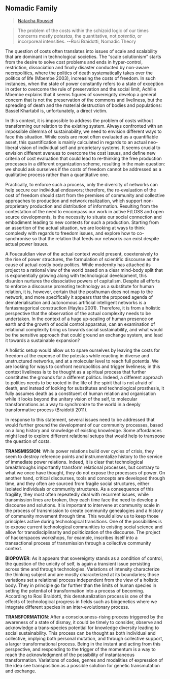 ## Nomadic Family

> [Natacha Roussel](../appendix/attributions.html#natacha-roussel)

<blockquote>
  <p>The problem of the costs within the schizoid logic of our times concerns mostly <em>potestas</em>, the quantitative, not <em>potentia</em>, or incorporeal intensities.
      --Rosi Braidotti, Nomadic Theory</p>
</blockquote>

<p>The question of costs often translates into issues of scale and
scalability that are dominant in technological societies. The “scale
solutionism” starts from the desire to solve cost problems and ends in
hyper-control, restriction, dissociation and finally disaster
conducted by non-aware necropolitics, where the politics of death
systematically takes over the politics of life (Mbembe 2003),
increasing the costs of freedom. In such instances, when the state of
power constantly refers to a state of exception in order to overcome
the rule of preservation and the social limit, Achille Mbembe explains
that it seems figures of sovereignty develop a general concern that is
not the preservation of the commons and liveliness, but the spreading
of death and the material destruction of bodies and populations:
Bassel Khartabil is, unfortunately, a direct victim.</p>

<p>In this context, it is impossible to address the problem of costs
without transforming our relation to the existing system. Always
confronted with an impossible dilemma of sustainability, we need to
envision different ways to face this situation. While costs are most
often evaluated as a quantifiable asset, this quantification is mainly
calculated in regards to an actual neo-liberal vision of individual
self and proprietary systems. It seems crucial to envision different
avenues to overcome the cost issues, and define new criteria of cost
evaluation that could lead to re-thinking the free production
processes in a different organization scheme, resulting in the main
question: we should ask ourselves if the costs of freedom cannot be
addressed as a qualitative process rather than a quantitative one.</p>

<p>Practically, to enforce such a process, only the diversity of networks
can help secure our individual endeavors; therefore, the re-evaluation
of the cost of freedom should start from the premises of community and
collective approaches to production and network realization, which
support non-proprietary production and distribution of
information. Resulting from the contestation of the need to encompass
our work in active F/LOSS and open source developments, is the
necessity to situate our social connection and embodiment leading to
new contexts for such a production. Starting from an assertion of the
actual situation, we are looking at ways to think complexly with
regards to freedom issues, and explore how to co-synchronise so that
the relation that feeds our networks can exist despite actual power
issues.</p>

<p>A Foucauldian view of the actual context would present, coextensively
to the rise of power structures, the formulation of scientific
discourse as the cause of actual costly body politics. While modernity
has attached its project to a rational view of the world based on a
clear mind-body split that is exponentially growing along with
technological development, this disunion nurtures the dissociative
powers of capitalism. Despite all efforts to enforce a discourse
promoting technology as a substitute for human relation, it is,
however, certain that the posthuman does not map to the network, and
more specifically it appears that the proposed agenda of
dematerialisation and autonomous artificial intelligent networks is a
fantasmagorical construction (Hayles 2001). Therefore, it is from a
holistic perspective that the observation of the actual complexity
needs to be undertaken. In the context of a huge up-scaling of human
presence on earth and the growth of social control apparatus, can an
examination of relational complexity bring us towards social
sustainability, and what would be the sensitive approach that could
ground an exchange system, and lead it towards a sustainable
expansion?</p>

<p>A holistic setup would allow us to spare ourselves by leaving the
costs for freedom at the expense of the potestas while reacting in
diverse and unstructured networks, and at a molecular level to reach
full potentia. We are looking for ways to confront necropolitics and
trigger liveliness; in this context liveliness is to be thought as a
spiritual process that further constitutes the grounds for a different
politics. Indeed, a different approach to politics needs to be rooted
in the life of the spirit that is not afraid of death, and instead of
looking for substitutes and technological prosthesis, it fully assumes
death as a constituent of human relation and organisation while it
looks beyond the unitary vision of the self, to molecular
transformations as a way to synchronize to the world in a deeply
transformative process (Braidotti 2011).</p>

<p>In response to this statement, several issues need to be addressed
that would further ground the development of our community processes,
based on a long history and knowledge of existing knowledge. Some
affordances might lead to explore different relational setups that
would help to transpose the question of costs.</p>

<p><strong>TRANSMISSION</strong>: While power relations build over cycles of crisis,
they seem to destroy reference points and instrumentalize history to
the service of immediate power relations. Indeed, it is clear that
technological breakthroughs importantly transform relational
processes, but contrary to what we once have thought, they do not
expose the processes of power. On another hand, critical discourses,
tools and concepts are developed through time, and they often are
sourced from fragile social structures, either isolated individuals or
community structures. As a consequence of this fragility, they most
often repeatedly deal with recurrent issues, while transmission lines
are broken, they each time face the need to develop a discourse and
solutions. It is important to intervene at community scale in the
process of transmission to create community genealogies and a history
of community movement through time. This would allow us to keep those
principles active during technological transitions. One of the
possibilities is to expose current technological communities to
existing social science and allow for transdisciplinarity and
politicization of the discourse. The project of hackerspaces
workshops, for example, inscribes itself into a transactional process
of transmission through a collective community context.</p>

<p><strong>BIOPOWER</strong>: As it appears that sovereignty stands as a condition of
control, the question of the unicity of self, is again a transient
issue persisting across time and through technologies. Variations of
intensity characterize the thinking subject and are mostly
characterized at its boundaries; those variations set a relational
process independent from the view of a holistic body. They in
principle go far further than the limits of human species in setting
the potential of transformation into a process of becoming. According
to Rosi Braidotti, this denaturalization process is one of the effects
of technological progress in fields such as biogenetics where we
integrate different species in an inter-evolutionary process.</p>

<p><strong>TRANSFORMATION</strong>: After a consciousness-rising process triggered by
the awareness of a state of dismay, it could be timely to consider,
observe and acknowledge a trans-species potential for knowledge
diversity leading to social sustainability. This process can be
thought as both individual and collective, implying both personal
mutation, and through collective support, a larger transformational
process. Being in the instant and acting from this perspective, and
responding to the trigger of the momentum is a way to reach the
acknowledgment of the possibility of instantaneous
transformation. Variations of codes, genres and modalities of
expression of the idea see transposition as a possible solution for
genetic transmutation and exchange.</p>
